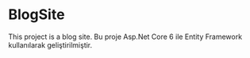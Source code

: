 # BlogSite
This project is a blog site.
Bu proje Asp.Net Core 6 ile Entity Framework kullanılarak geliştirilmiştir.
